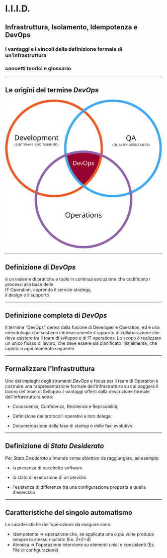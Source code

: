 # I.I.I.D.

## Infrastruttura, Isolamento, Idempotenza e DevOps

### i vantaggi e i vincoli della definizione formale di un'infrastruttura

### concetti teorici e glossario

---

## Le origini del termine _DevOps_

![Graphics DevOps Origin](01_Teoria/img/Devops.svg)
<!-- .element height="50%" width="50%" -->

---

## Definizione di _DevOps_

è un insieme di pratiche e tools in continua evoluzione che codificano i processi alla base delle<br>IT Operation, coprendo il service strategy,<br>il design e il supporto

---

## Definizione completa di _DevOps_

Il termine “DevOps” deriva dalla fusione di Developer e Operation, ed è una metodologia che sostiene intrinsecamente il rapporto di collaborazione che deve esistere tra il team di sviluppo e di IT operations. Lo scopo è realizzare un unico flusso di lavoro, che deve essere sia pianificato inizialmente, che rapido in ogni momento seguente.

---

## Formalizzare l'Infrastruttura

Uno dei impieghi degli strumenti _DevOps_ e focus per il team di Operation è costruire una rappresentazione formale dell'infrastruttura su cui poggerà il lavoro del team di Sviluppo. I vantaggi offerti dalla descrizione formale dell'infrastruttura sono:

* Conoscenza, Confidenza, Resilienza e Replicabilità;

* Definizione dei protocolli operativi e loro delega;

* Documentazione della fase di startup e delle fasi evolutive.

---

## Definizione di _Stato Desiderato_

Per _Stato Desiderato_ s'intende come obiettivo da raggiungere, ad esempio:

* la presenza di pacchetto software

* lo stato di esecuzione di un servizio

* l'esistenza di differenze tra una configurazione proposta e quella d'esercizio

---

## Caratteristiche del singolo automatismo

Le caratteristiche dell'operazione da eseguire sono:

* Idempotente => operazione che, se applicata una o più volte produce sempre lo stesso risultato (Es. 2+2=4)
* Atomica => l'operazione interviene su elementi unici e consistenti (Es. File di configurazione)
